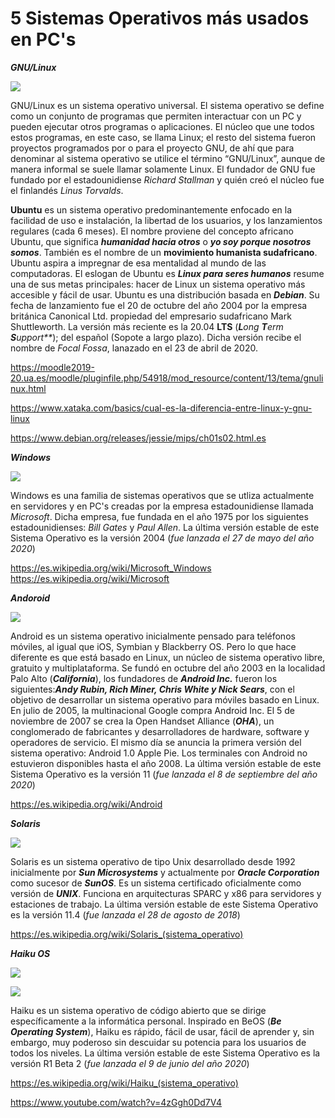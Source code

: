 # 5 Sistemas Operativos más usados en PC's

***GNU/Linux***

![](https://upload.wikimedia.org/wikipedia/commons/0/06/Gnulinux.png)

GNU/Linux es un sistema operativo universal. El sistema operativo se define como un conjunto de programas que permiten interactuar con un PC y pueden ejecutar otros programas o aplicaciones.  El núcleo que une todos estos programas, en este caso, se llama Linux; el resto del sistema fueron proyectos programados por o para el proyecto GNU, de ahí que para denominar al sistema operativo se utilice el término “GNU/Linux”, aunque de manera informal se suele llamar solamente Linux. El fundador de GNU fue fundado por el estadounidiense _Richard Stallman_ y quién creó el núcleo fue el finlandés _Linus Torvalds_. 

**Ubuntu** es un sistema operativo predominantemente enfocado en la facilidad de uso e instalación, la libertad de los usuarios, y los lanzamientos regulares (cada 6 meses).
El nombre proviene del concepto africano Ubuntu, que significa ***humanidad hacia otros*** o ***yo soy porque nosotros somos***. También es el nombre de un **movimiento humanista sudafricano**. Ubuntu aspira a impregnar de esa mentalidad al mundo de las computadoras. El eslogan de Ubuntu es ***Linux para seres humanos*** resume una de sus metas principales: hacer de Linux un sistema operativo más accesible y fácil de usar. Ubuntu es una distribución basada en ***Debian***. Su fecha de lanzamiento fue el 20 de octubre del año 2004 por la empresa británica Canonical Ltd. propiedad del empresario sudafricano Mark Shuttleworth. La versión más reciente es la 20.04 **LTS** (_**L**ong **T**erm **S**upport**_); del español (Sopote a largo plazo). Dicha versión recibe el nombre de _Focal Fossa_, lanazado en el 23 de abril de 2020.

<https://moodle2019-20.ua.es/moodle/pluginfile.php/54918/mod_resource/content/13/tema/gnulinux.html>

<https://www.xataka.com/basics/cual-es-la-diferencia-entre-linux-y-gnu-linux>

<https://www.debian.org/releases/jessie/mips/ch01s02.html.es>

***Windows***

![](https://s3.amazonaws.com/s3.timetoast.com/public/uploads/photos/8059116/Evolucion-Windows.png)

Windows es una familia de sistemas operativos que se utliza actualmente en servidores y en PC's creadas por la empresa estadounidiense llamada _Microsoft_. Dicha empresa, fue fundada en el año 1975 por los siguientes estadounidienses: _Bill Gates_ y _Paul Allen_.
La última versión estable de este Sistema Operativo es la versión 2004 (_fue lanzada el 27 de mayo del año 2020_)

<https://es.wikipedia.org/wiki/Microsoft_Windows>
<https://es.wikipedia.org/wiki/Microsoft>

***Andoroid***

![](https://www.welivesecurity.com/wp-content/uploads/es-la/2012/12/Logo-Android.png)

Android es un sistema operativo inicialmente pensado para teléfonos móviles, al igual que iOS, Symbian y Blackberry OS. Pero lo que hace diferente es que está basado en Linux, un núcleo de sistema operativo libre, gratuito y multiplataforma. Se fundó en octubre del año 2003 en la localidad Palo Alto (***California***), los fundadores de ***Android Inc.*** fueron los siguientes:***Andy Rubin, Rich Miner, Chris White y Nick Sears***, con el objetivo de desarrollar un sistema operativo para móviles basado en Linux. En julio de 2005, la multinacional Google compra Android Inc. El 5 de noviembre de 2007 se crea la Open Handset Alliance (***OHA***), un conglomerado de fabricantes y desarrolladores de hardware, software y operadores de servicio. El mismo día se anuncia la primera versión del sistema operativo: Android 1.0 Apple Pie. Los terminales con Android no estuvieron disponibles hasta el año 2008.
La última versión estable de este Sistema Operativo es la versión 11  (_fue lanzada el 8 de septiembre del año 2020_)

<https://es.wikipedia.org/wiki/Android>

***Solaris***

![](https://upload.wikimedia.org/wikipedia/commons/e/ee/Aktualne_logo_Oracle_Solaris_OS_OSos.png)

Solaris es un sistema operativo de tipo Unix desarrollado desde 1992 inicialmente por ***Sun Microsystems*** y actualmente por ***Oracle Corporation*** como sucesor de ***SunOS***. Es un sistema certificado oficialmente como versión de ***UNIX***. Funciona en arquitecturas SPARC y x86 para servidores y estaciones de trabajo.
La última versión estable de este Sistema Operativo es la versión 11.4 (_fue lanzada el 28 de agosto de 2018_)

<https://es.wikipedia.org/wiki/Solaris_(sistema_operativo)>

***Haiku OS***

![](https://upload.wikimedia.org/wikipedia/commons/thumb/4/47/Haikulogov2.png/245px-Haikulogov2.png)

![](https://blog.desdelinux.net/wp-content/uploads/2018/07/haiku-os.jpg)

Haiku es un sistema operativo de código abierto que se dirige específicamente a la informática personal. Inspirado en BeOS (***Be Operating System***), Haiku es rápido, fácil de usar, fácil de aprender y, sin embargo, muy poderoso sin descuidar su potencia para los usuarios de todos los niveles.
La última versión estable de este Sistema Operativo es la versión R1 Beta 2 (_fue lanzada el 9 de junio del año 2020_)

<https://es.wikipedia.org/wiki/Haiku_(sistema_operativo)>

<https://www.youtube.com/watch?v=4zGgh0Dd7V4>
